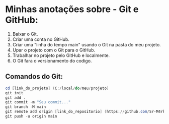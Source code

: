 # Minhas anotações sobre - Git e GitHub: #

1. Baixar o Git.
2. Criar uma conta no GitHub.
3. Criar uma "linha do tempo main" usando o Git na pasta do meu projeto.
4. Upar o projeto com o Git para o GitHub.
5. Trabalhar no projeto pelo GitHub e localmente.
6. O Git fara o versionamento do codigo.


## Comandos do Git: 

```powershell
cd [link_do_projeto] (C:/local/do/meu/projeto)
git init
git add .
git commit -m "Seu commit..."
git branch -M main
git remote add origin [link_do_repositorio] (https://github.com/Sr-M4rkoz/projeto)
git push -u origin main
```